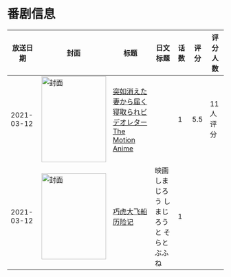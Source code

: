 # 番剧信息

|放送日期|封面|标题|日文标题|话数|评分|评分人数|
|---|---|---|---|---|---|---|
|2021-03-12|<img src="https://bangumi.tv/img/no_icon_subject.png" alt="封面" style="width:150px;height:200px;object-fit:cover;">|[突如消えた妻から届く寝取られビデオレター The Motion Anime](https://bangumi.tv/subject/334545)||1|5.5|11人评分|
|2021-03-12|<img src="https://lain.bgm.tv/pic/cover/c/64/c3/295473_g0e06.jpg" alt="封面" style="width:150px;height:200px;object-fit:cover;">|[巧虎大飞船历险记](https://bangumi.tv/subject/295473)|映画しまじろう しまじろうと そらとぶふね|1|||

